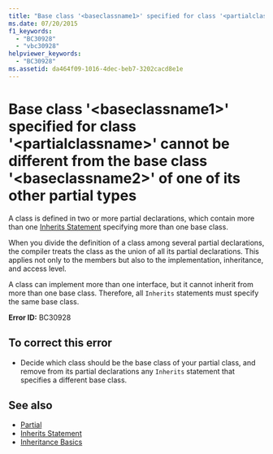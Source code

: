 ```yaml
---
title: "Base class '<baseclassname1>' specified for class '<partialclassname>' cannot be different from the base class '<baseclassname2>' of one of its other partial types"
ms.date: 07/20/2015
f1_keywords: 
  - "BC30928"
  - "vbc30928"
helpviewer_keywords: 
  - "BC30928"
ms.assetid: da464f09-1016-4dec-beb7-3202cacd8e1e
---
```

# Base class '\<baseclassname1>' specified for class '\<partialclassname>' cannot be different from the base class '\<baseclassname2>' of one of its other partial types
A class is defined in two or more partial declarations, which contain more than one [Inherits Statement](../language-reference/statements/inherits-statement.md) specifying more than one base class.  
  
 When you divide the definition of a class among several partial declarations, the compiler treats the class as the union of all its partial declarations. This applies not only to the members but also to the implementation, inheritance, and access level.  
  
 A class can implement more than one interface, but it cannot inherit from more than one base class. Therefore, all `Inherits` statements must specify the same base class.  
  
 **Error ID:** BC30928  
  
## To correct this error  
  
- Decide which class should be the base class of your partial class, and remove from its partial declarations any `Inherits` statement that specifies a different base class.  
  
## See also

- [Partial](../language-reference/modifiers/partial.md)
- [Inherits Statement](../language-reference/statements/inherits-statement.md)
- [Inheritance Basics](../programming-guide/language-features/objects-and-classes/inheritance-basics.md)
